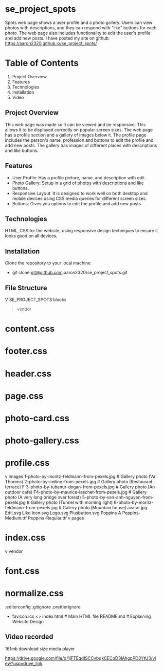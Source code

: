 # se_project_spots

Spots web page shows a user profile and a photo gallery. Users can view photos with descriptions, and they can respond with "like" buttons for each photo. The web page also includes functionality to edit the user's profile and add new posts. I have posted my site on github: https://aaron2320.github.io/se_project_spots/

# Table of Contents

1. Project Overview
2. Features
3. Technologies
4. Installation
5. Video

## Project Overview

This web page was made so it can be viewed and be responsive. This allows it to be displayed correctly on popular screen sizes. The web page has a profile section and a gallery of images below it. The profile page includes the person's name, profession and buttons to edit the profile and add new posts. The gallery has images of different places with descriptions and like buttons.

## Features

- User Profile: Has a profile picture, name, and description with edit.
- Photo Gallery: Setup in a grid of photos with descriptions and like buttons.
- Responsive Layout: It is designed to work well on both desktop and mobile devices using CSS media queries for different screen sizes.
- Buttons: Gives you options to edit the profile and add new posts.

## Technologies

HTML, CSS for the website, using responsive design techniques to ensure it looks good on all devices.

## Installation

Clone the repository to your local machine:

- git clone git@github.com:aaron2320/se_project_spots.git

## File Structure

V SE_PROJECT_SPOTS
blocks

> vendor

# content.css

# footer.css

# header.css

# page.css

# photo-card.css

# photo-gallery.css

# profile.css

v images
1-photo-by-moritz-feldmann-from-pexels.jpg # Gallery photo (Val Thorens)
2-photo-by-ceiline-from-pexels.jpg # Gallery photo (Restaurant terrace)
F 3-photo-by-tubanur-dogan-from-pexels.jpg # Gallery photo (An outdoor cafe)
F4-photo-by-maurice-laschet-from-pexels.jpg # Gallery photo (A very long bridge over forest)
5-photo-by-van-anh-nguyen-from-pexels.jpg # Gallery photo (Tunnel with morning light)
6-photo-by-moritz-feldmann-from-pexels.jpg # Gallery photo (Mountain house)
avatar.jpg
Edit.svg
Like Icon.svg
Logo.svg
Plusbutton.svg
Poppins
A Poppins-Medium.ttf
Poppins-Reqular.ttf
v pages

# index.css

v vendor

# font.css

# normalize.css

.editorconfig
.gitignore
.prettierignore

- favicon.ico
  <> index.html # Main HTML file
  README.md # Explaining Website Design

## Video recorded

161mb download size media player

https://drive.google.com/file/d/1jFTEqdISCCvbqkCECoD3lAhgpPD0YtU3/view?usp=drive_link
